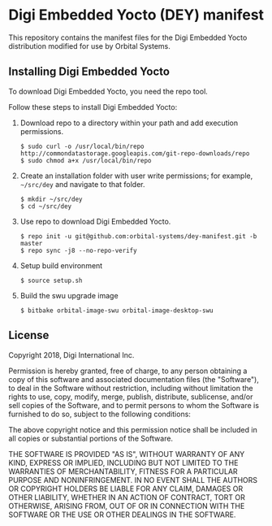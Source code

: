 Digi Embedded Yocto (DEY) manifest
==================================

This repository contains the manifest files for the Digi Embedded Yocto
distribution modified for use by Orbital Systems.

Installing Digi Embedded Yocto
------------------------------

To download Digi Embedded Yocto, you need the repo tool.

Follow these steps to install Digi Embedded Yocto:

1. Download repo to a directory within your path and add execution permissions.

    ```
    $ sudo curl -o /usr/local/bin/repo http://commondatastorage.googleapis.com/git-repo-downloads/repo
    $ sudo chmod a+x /usr/local/bin/repo
    ```

2. Create an installation folder with user write permissions; for example,
    `~/src/dey` and navigate to that folder.

    ```
    $ mkdir ~/src/dey
    $ cd ~/src/dey
    ```

3. Use repo to download Digi Embedded Yocto.

    ```
    $ repo init -u git@github.com:orbital-systems/dey-manifest.git -b master
    $ repo sync -j8 --no-repo-verify
    ```

4. Setup build environment
   ```
   $ source setup.sh
   ```

5. Build the swu upgrade image
   ```
   $ bitbake orbital-image-swu orbital-image-desktop-swu
   ```

License
-------
Copyright 2018, Digi International Inc.

Permission is hereby granted, free of charge, to any person obtaining a copy
of this software and associated documentation files (the "Software"), to deal
in the Software without restriction, including without limitation the rights
to use, copy, modify, merge, publish, distribute, sublicense, and/or sell
copies of the Software, and to permit persons to whom the Software is
furnished to do so, subject to the following conditions:

The above copyright notice and this permission notice shall be included in all
copies or substantial portions of the Software.

THE SOFTWARE IS PROVIDED "AS IS", WITHOUT WARRANTY OF ANY KIND, EXPRESS OR
IMPLIED, INCLUDING BUT NOT LIMITED TO THE WARRANTIES OF MERCHANTABILITY,
FITNESS FOR A PARTICULAR PURPOSE AND NONINFRINGEMENT. IN NO EVENT SHALL THE
AUTHORS OR COPYRIGHT HOLDERS BE LIABLE FOR ANY CLAIM, DAMAGES OR OTHER
LIABILITY, WHETHER IN AN ACTION OF CONTRACT, TORT OR OTHERWISE, ARISING FROM,
OUT OF OR IN CONNECTION WITH THE SOFTWARE OR THE USE OR OTHER DEALINGS IN THE
SOFTWARE.
